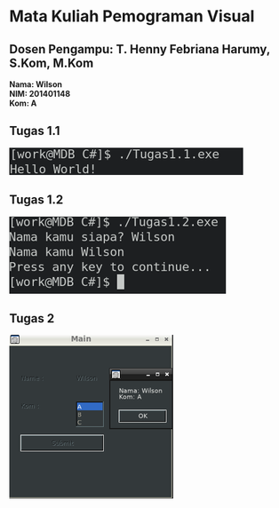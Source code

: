 # Mata Kuliah Pemograman Visual
## Dosen Pengampu: T. Henny Febriana Harumy, S.Kom, M.Kom

**Nama: Wilson**  
**NIM: 201401148**  
**Kom: A**  

## Tugas 1.1  
![SS Tugas 1.1](Tugas/Tugas1.1.png)  

## Tugas 1.2  
![SS Tugas 1.2](Tugas/Tugas1.2.png)  

## Tugas 2  
![SS Tugas 2](Tugas/Tugas2.png)  

